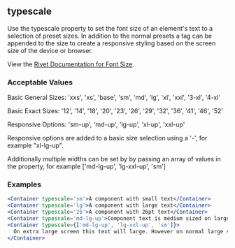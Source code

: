 ## typescale
Use the typescale property to set the font size of an element's text to a selection of preset sizes.  In addition to the normal presets a tag can be appended to the size to create a responsive styling based on the screen size of the device or browser.

View the [Rivet Documentation for Font Size](https://rivet.iu.edu/utilities/typography/#font-size).

### Acceptable Values

Basic General Sizes: 'xxs', 'xs', 'base', 'sm', 'md', 'lg', 'xl', 'xxl', '3-xl', '4-xl'

Basic Exact Sizes: '12', '14', '18', '20', '23', '26', '29', '32', '36', '41', '46', '52'

Responsive Options: 'sm-up', 'md-up', 'lg-up', 'xl-up', 'xxl-up'

Responsive options are added to a basic size selection using a '-', for example "xl-lg-up".

Additionally multiple widths can be set by by passing an array of values in the property, for example ['md-lg-up', 'lg-xxl-up', 'sm']

### Examples
```jsx
<Container typescale='sm'>A component with small text</Container>
<Container typescale='lg'>A component with large text</Container>
<Container typescale='26'>A component with 26pt text</Container>
<Container typescale='md-lg-up'>Component text is medium sized on large screens</Container>
<Container typescale={['md-lg-up', 'lg-xxl-up', 'sm']}>
  On extra large screen this text will large. However on normal large screen text will be medium and small sized on smaller screens.
</Container>
```
